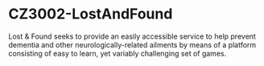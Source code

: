 # CZ3002-LostAndFound
Lost &amp; Found seeks to provide an easily accessible service to help prevent dementia and other neurologically-related ailments by means of a platform consisting of easy to learn, yet variably challenging set of games.
